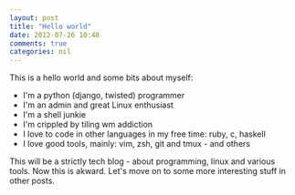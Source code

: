 ```yaml
---
layout: post
title: "Hello world"
date: 2012-07-26 10:48
comments: true
categories: nil
---
```


This is a hello world and some bits about myself:

* I'm a python (django, twisted) programmer
* I'm an admin and great Linux enthusiast
* I'm a shell junkie
* I'm crippled by tiling wm addiction
* I love to code in other languages in my free time: ruby, c, haskell
* I love good tools, mainly: vim, zsh, git and tmux - and others

This will be a strictly tech blog - about programming, linux and various tools.
Now this is akward. Let's move on to some more interesting stuff in other posts.
